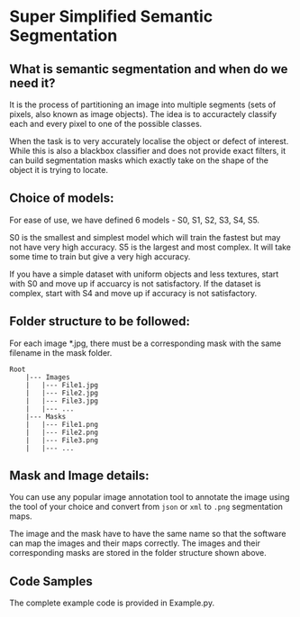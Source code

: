 # Super Simplified Semantic Segmentation
## What is semantic segmentation and when do we need it?
It is the process of partitioning an image into multiple segments (sets of pixels, also known as image objects). The idea is to accuractely classify each and every pixel to one of the possible classes. 

When the task is to very accurately localise the object or defect of interest. While this is also a blackbox classifier and does not provide exact filters, it can build segmentation masks which exactly take on the shape of the object it is trying to locate. 

## Choice of models:
For ease of use, we have defined 6 models - S0, S1, S2, S3, S4, S5. 

S0 is the smallest and simplest model which will train the fastest but may not have very high accuracy. 
S5 is the largest and most complex. It will take some time to train but give a very high accuracy. 

If you have a simple dataset with uniform objects and less textures, start with S0 and move up if accuarcy is not satisfactory. If the dataset is complex, start with S4 and move up if accuracy is not satisfactory. 

## Folder structure to be followed:
For each image *.jpg, there must be a corresponding mask with the same filename in the mask folder. 
```
Root
    |--- Images
    |   |--- File1.jpg
    |   |--- File2.jpg
    |   |--- File3.jpg
    |   |--- ...
    |--- Masks
    |   |--- File1.png
    |   |--- File2.png
    |   |--- File3.png
    |   |--- ...
```
## Mask and Image details:
You can use any popular image annotation tool to annotate the image using the tool of your choice and convert from ```json``` or ```xml``` to ```.png``` segmentation maps.

The image and the mask have to have the same name so that the software can map the images and their maps correctly. The images and their corresponding masks are stored in the folder structure shown above. 

## Code Samples
The complete example code is provided in Example.py. 
